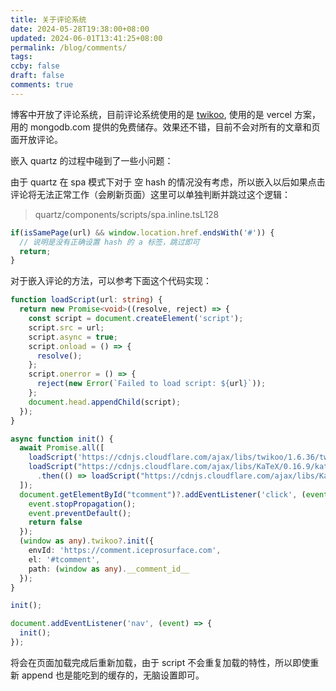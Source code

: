 ```yaml
---
title: 关于评论系统
date: 2024-05-28T19:38:00+08:00
updated: 2024-06-01T13:41:25+08:00
permalink: /blog/comments/
tags: 
ccby: false
draft: false
comments: true
---
```

博客中开放了评论系统，目前评论系统使用的是 [twikoo](https://twikoo.js.org/), 使用的是 vercel 方案，用的 mongodb.com 提供的免费储存。效果还不错，目前不会对所有的文章和页面开放评论。

嵌入 quartz 的过程中碰到了一些小问题：

由于 quartz 在 spa 模式下对于 空 hash 的情况没有考虑，所以嵌入以后如果点击评论将无法正常工作（会刷新页面）这里可以单独判断并跳过这个逻辑：

> quartz/components/scripts/spa.inline.tsL128

```ts
if(isSamePage(url) && window.location.href.endsWith('#')) { 
  // 说明是没有正确设置 hash 的 a 标签，跳过即可
  return;
}
```


对于嵌入评论的方法，可以参考下面这个代码实现：


```ts
function loadScript(url: string) {
  return new Promise<void>((resolve, reject) => {
    const script = document.createElement('script');
    script.src = url;
    script.async = true;
    script.onload = () => {
      resolve();
    };
    script.onerror = () => {
      reject(new Error(`Failed to load script: ${url}`));
    };
    document.head.appendChild(script);
  });
}

async function init() {
  await Promise.all([
    loadScript('https://cdnjs.cloudflare.com/ajax/libs/twikoo/1.6.36/twikoo.min.js'),
    loadScript("https://cdnjs.cloudflare.com/ajax/libs/KaTeX/0.16.9/katex.min.js")
      .then(() => loadScript("https://cdnjs.cloudflare.com/ajax/libs/KaTeX/0.16.9/contrib/auto-render.min.js")),
  ]);
  document.getElementById("tcomment")?.addEventListener('click', (event) => {
    event.stopPropagation();
    event.preventDefault();
    return false
  });
  (window as any).twikoo?.init({
    envId: 'https://comment.iceprosurface.com',
    el: '#tcomment',
    path: (window as any).__comment_id__
  });
}

init();

document.addEventListener('nav', (event) => {
  init();
});
```

将会在页面加载完成后重新加载，由于 script 不会重复加载的特性，所以即使重新 append 也是能吃到的缓存的，无脑设置即可。